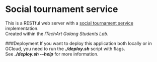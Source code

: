 # Social tournament service

This is a RESTful web server with a
[social tournament service](https://gist.github.com/sashayakovtseva/ed84bb13fbdfd8ef43bf0229108ace78)
implementation.  
Created within the _ITechArt Golang Students Lab_.

###Deployment
If you want to deploy this application both locally or in GCloud,
you need to run the **_./deploy.sh_** script with flags.  
See **_./deploy.sh --help_** for more information.
